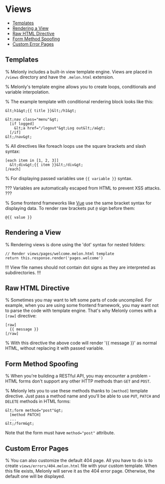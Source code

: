 <!-- omit in toc -->
# Views

- [Templates](#templates)
- [Rendering a View](#rendering-a-view)
- [Raw HTML Directive](#raw-html-directive)
- [Form Method Spoofing](#form-method-spoofing)
- [Custom Error Pages](#custom-error-pages)

## Templates

% Melonly includes a built-in view template engine. Views are placed in `/views` directory and have the `.melon.html` extension.

% Melonly's template engine allows you to create loops, conditionals and variable interpolation.

% The example template with conditional rendering block looks like this:

```
&lt;h1&gt;{{ title }}&lt;/h1&gt;

&lt;nav class="menu"&gt;
  [if logged]
    &lt;a href="/logout"&gt;Log out&lt;/a&gt;
  [/if]
&lt;/nav&gt;
```

% All directives like foreach loops use the square brackets and slash syntax:

```
[each item in [1, 2, 3]]
  &lt;div&gt;{{ item }}&lt;/div&gt;
[/each]
```

% For displaying passed variables use `{{ variable }}` syntax.

???
Variables are automatically escaped from HTML to prevent XSS attacks.
???

% Some frontend frameworks like [Vue](https://vuejs.org) use the same bracket syntax for displaying data. To render raw brackets put `@` sign before them:

```
@{{ value }}
```

## Rendering a View

% Rendering views is done using the 'dot' syntax for nested folders:

```
// Render views/pages/welcome.melon.html template
return this.response.render('pages.welcome')
```

!!!
View file names should not contain dot signs as they are interpreted as subdirectories.
!!!

## Raw HTML Directive

% Sometimes you may want to left some parts of code uncompiled. For example, when you are using some frontend framework, you may want not to parse the code with template engine. That's why Melonly comes with a `[raw]` directive:

```
[raw]
  {{ message }}
[/raw]
```

% With this directive the above code will render '{{ message }}' as normal HTML, without replacing it with passed variable.

## Form Method Spoofing

% When you're building a RESTful API, you may encounter a problem - HTML forms don't support any other HTTP methods than `GET` and `POST`.

% Melonly lets you to use these methods thanks to `[method]` template directive. Just pass a method name and you'll be able to use `PUT`, `PATCH` and `DELETE` methods in HTML forms:

```
&lt;form method="post"&gt;
  [method PATCH]
  ...
&lt;/form&gt;
```

Note that the form must have `method="post"` attribute.

## Custom Error Pages

% You can also customize the default 404 page. All you have to do is to create `views/errors/404.melon.html` file with your custom template. When this file exists, Melonly will serve it as the 404 error page. Otherwise, the default one will be displayed.
